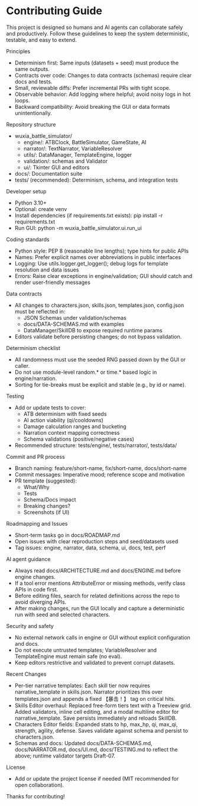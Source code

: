 # Contributing Guide

This project is designed so humans and AI agents can collaborate safely and productively. Follow these guidelines to keep the system deterministic, testable, and easy to extend.

Principles
- Determinism first: Same inputs (datasets + seed) must produce the same outputs.
- Contracts over code: Changes to data contracts (schemas) require clear docs and tests.
- Small, reviewable diffs: Prefer incremental PRs with tight scope.
- Observable behavior: Add logging where helpful; avoid noisy logs in hot loops.
- Backward compatibility: Avoid breaking the GUI or data formats unintentionally.

Repository structure
- wuxia_battle_simulator/
  - engine/: ATBClock, BattleSimulator, GameState, AI
  - narrator/: TextNarrator, VariableResolver
  - utils/: DataManager, TemplateEngine, logger
  - validation/: schemas and Validator
  - ui/: Tkinter GUI and editors
- docs/: Documentation suite
- tests/ (recommended): Determinism, schema, and integration tests

Developer setup
- Python 3.10+
- Optional: create venv
- Install dependencies (if requirements.txt exists): pip install -r requirements.txt
- Run GUI: python -m wuxia_battle_simulator.ui.run_ui

Coding standards
- Python style: PEP 8 (reasonable line lengths); type hints for public APIs
- Names: Prefer explicit names over abbreviations in public interfaces
- Logging: Use utils.logger.get_logger(); debug logs for template resolution and data issues
- Errors: Raise clear exceptions in engine/validation; GUI should catch and render user-friendly messages

Data contracts
- All changes to characters.json, skills.json, templates.json, config.json must be reflected in:
  - JSON Schemas under validation/schemas
  - docs/DATA-SCHEMAS.md with examples
  - DataManager/SkillDB to expose required runtime params
- Editors validate before persisting changes; do not bypass validation.

Determinism checklist
- All randomness must use the seeded RNG passed down by the GUI or caller.
- Do not use module-level random.* or time.* based logic in engine/narration.
- Sorting for tie-breaks must be explicit and stable (e.g., by id or name).

Testing
- Add or update tests to cover:
  - ATB determinism with fixed seeds
  - AI action viability (qi/cooldowns)
  - Damage calculation ranges and bucketing
  - Narration context mapping correctness
  - Schema validations (positive/negative cases)
- Recommended structure: tests/engine/, tests/narrator/, tests/data/

Commit and PR process
- Branch naming: feature/short-name, fix/short-name, docs/short-name
- Commit messages: Imperative mood; reference scope and motivation
- PR template (suggested):
  - What/Why
  - Tests
  - Schema/Docs impact
  - Breaking changes?
  - Screenshots (if UI)

Roadmapping and Issues
- Short-term tasks go in docs/ROADMAP.md
- Open issues with clear reproduction steps and seed/datasets used
- Tag issues: engine, narrator, data, schema, ui, docs, test, perf

AI agent guidance
- Always read docs/ARCHITECTURE.md and docs/ENGINE.md before engine changes.
- If a tool error mentions AttributeError or missing methods, verify class APIs in code first.
- Before editing files, search for related definitions across the repo to avoid diverging APIs.
- After making changes, run the GUI locally and capture a deterministic run with seed and selected characters.

Security and safety
- No external network calls in engine or GUI without explicit configuration and docs.
- Do not execute untrusted templates; VariableResolver and TemplateEngine must remain safe (no eval).
- Keep editors restrictive and validated to prevent corrupt datasets.

Recent Changes
- Per-tier narrative templates: Each skill tier now requires narrative_template in skills.json. Narrator prioritizes this over templates.json and appends a fixed 【暴击！】 tag on critical hits.
- Skills Editor overhaul: Replaced free-form tiers text with a Treeview grid. Added validators, inline cell editing, and a modal multiline editor for narrative_template. Save persists immediately and reloads SkillDB.
- Characters Editor fields: Expanded stats to hp, max_hp, qi, max_qi, strength, agility, defense. Saves validate against schema and persist to characters.json.
- Schemas and docs: Updated docs/DATA-SCHEMAS.md, docs/NARRATOR.md, docs/UI.md, docs/TESTING.md to reflect the above; runtime validator targets Draft-07.

License
- Add or update the project license if needed (MIT recommended for open collaboration).

Thanks for contributing!